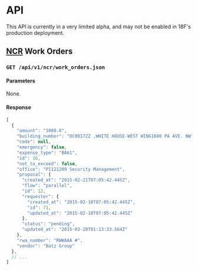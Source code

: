 # API

This API is currently in a very limited alpha, and may not be enabled in 18F's production deployment.

## [NCR](../README.md#national-capitol-region-ncr-service-centers) Work Orders

### `GET /api/v1/ncr/work_orders.json`

#### Parameters

None.

#### Response

```javascript
[
  {
    "amount": "1000.0",
    "building_number": "DC0017ZZ ,WHITE HOUSE-WEST WING1600 PA AVE. NW",
    "code": null,
    "emergency": false,
    "expense_type": "BA61",
    "id": 16,
    "not_to_exceed": false,
    "office": "P1121209 Security Management",
    "proposal": {
      "created_at": "2015-02-21T07:05:42.445Z",
      "flow": "parallel",
      "id": 12,
      "requester": {
        "created_at": "2015-02-10T07:05:42.445Z",
        "id": 71,
        "updated_at": "2015-02-10T07:05:42.445Z"
      },
      "status": "pending",
      "updated_at": "2015-03-28T01:13:33.564Z"
    },
    "rwa_number": "RWWAAA #",
    "vendor": "Batz Group"
  },
  // ...
]
```
